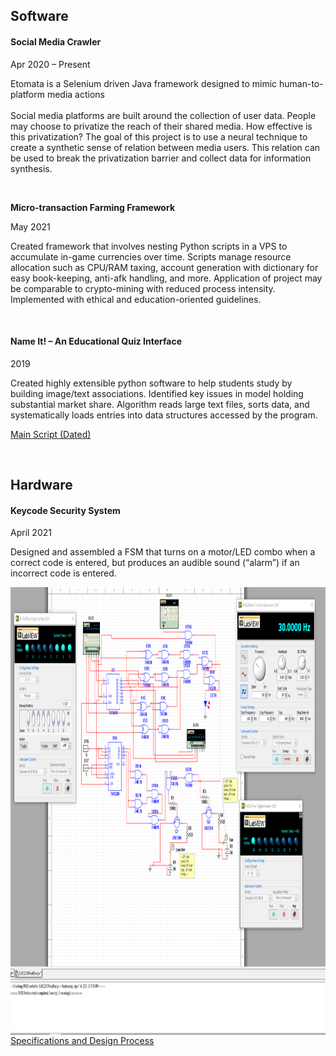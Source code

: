 <h2><strong>Software</strong></h2>
<h4><strong>Social Media Crawler</strong></h4>
<p>Apr 2020 &ndash; Present</p>
<p>Etomata is a Selenium driven Java framework designed to mimic human-to-platform media actions<br /><br />Social media platforms are built around the collection of user data. People may choose to privatize the reach of their shared media. How effective is this privatization? The goal of this project is to use a neural technique to create a synthetic sense of relation between media users. This relation can be used to break the privatization barrier and collect data for information synthesis.</p>
<p>&nbsp;</p>
<p><strong>Micro-transaction Farming Framework</strong></p>
<p>May 2021</p>
<p>Created framework that involves nesting Python scripts in a VPS to accumulate in-game currencies over time. Scripts manage resource allocation such as CPU/RAM taxing, account generation with dictionary for easy book-keeping, anti-afk handling, and more. Application of project may be comparable to crypto-mining with reduced process intensity. Implemented with ethical and education-oriented guidelines.</p>
<p>&nbsp;</p>
<h4><strong>Name It! &ndash; An Educational Quiz Interface</strong></h4>
<p>2019</p>
<p>Created highly extensible python software to help students study by building image/text associations. Identified key issues in model holding substantial market share. Algorithm reads large text files, sorts data, and systematically loads entries into data structures accessed by the program.</p>
<p><a href="https://github.com/singh-sid/Projects/blob/main/name-it-main.py">Main Script (Dated)</a></p>
<p>&nbsp;</p>
<h2>Hardware</h2>
<h4>Keycode Security System</h4>
<p>April 2021</p>
<p>Designed and assembled a FSM that turns on a motor/LED combo when a correct code is entered, but produces an audible sound (&ldquo;alarm&rdquo;) if an incorrect code is entered.</p>
<p><img style="float: left;" src="https://github.com/singh-sid/projects/blob/51eeb179aee317c83113ee64a4bdf26e871a060c/finaldesigncircuit.png" alt="" width="800" height="717" /></p>
<p><a href="https://github.com/singh-sid/projects/blob/175e49080b7b9add4e90dd2d1da17a843c978282/DesignReport.pdf">Specifications and Design Process</a></p>
